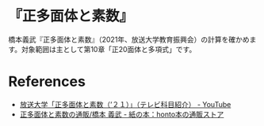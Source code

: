 # 『正多面体と素数』

橋本義武『正多面体と素数』（2021年、放送大学教育振興会）の計算を確かめます。対象範囲は主として第10章「正20面体と多項式」です。

# References
- [放送大学「正多面体と素数（’２１）」（テレビ科目紹介） \- YouTube](https://www.youtube.com/watch?v=E-48ent631o)
- [正多面体と素数の通販/橋本 義武 \- 紙の本：honto本の通販ストア](https://honto.jp/netstore/pd-book_30829909.html)